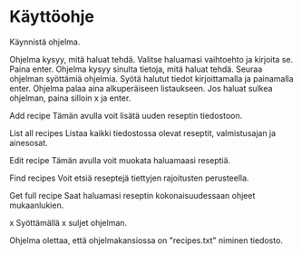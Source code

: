 # Käyttöohje

Käynnistä ohjelma.

Ohjelma kysyy, mitä haluat tehdä. Valitse haluamasi vaihtoehto ja kirjoita se. Paina enter.
Ohjelma kysyy sinulta tietoja, mitä haluat tehdä. Seuraa ohjelman syöttämiä ohjelmia. Syötä halutut tiedot kirjoittamalla ja painamalla enter.
Ohjelma palaa aina alkuperäiseen listaukseen. Jos haluat sulkea ohjelman, paina silloin x ja enter.

Add recipe
Tämän avulla voit lisätä uuden reseptin tiedostoon.

List all recipes
Listaa kaikki tiedostossa olevat reseptit, valmistusajan ja ainesosat.

Edit recipe
Tämän avulla voit muokata haluamaasi reseptiä.

Find recipes
Voit etsiä reseptejä tiettyjen rajoitusten perusteella.

Get full recipe
Saat haluamasi reseptin kokonaisuudessaan ohjeet mukaanlukien.

x
Syöttämällä x suljet ohjelman.

Ohjelma olettaa, että ohjelmakansiossa on "recipes.txt" niminen tiedosto.



